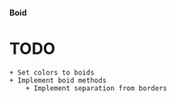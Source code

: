 #### Boid

# TODO
    + Set colors to boids
    + Implement boid methods
        + Implement separation from borders
